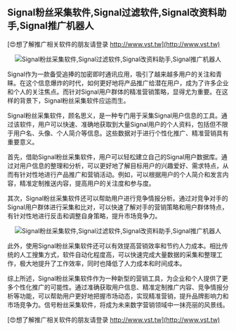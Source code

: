 ## **Signal粉丝采集软件,Signal过滤软件,Signal改资料助手,Signal推广机器人**

[😍想了解推广相关软件的朋友请登录 http://www.vst.tw](http://www.vst.tw)

 <center><img src="https://vst.tw/MP4/tuiguang/png/8.png" alt="Signal粉丝采集软件,Signal过滤软件,Signal改资料助手,Signal推广机器人"></center>

Signal作为一款备受追捧的加密即时通讯应用，吸引了越来越多用户的关注和青睐。在这个信息爆炸的时代，如何更好地将产品推广给潜在用户，成为了许多企业和个人的关注焦点。而针对Signal用户群体的精准营销策略，显得尤为重要。在这样的背景下，Signal粉丝采集软件应运而生。

Signal粉丝采集软件，顾名思义，是一种专门用于采集Signal用户信息的工具。通过该软件，用户可以快速、准确地获取到大量Signal用户的个人资料，包括但不限于用户名、头像、个人简介等信息。这些数据对于进行个性化推广、精准营销具有重要意义。

首先，借助Signal粉丝采集软件，用户可以轻松建立自己的Signal用户数据库。通过对用户信息的整理和分析，可以更好地了解目标用户的兴趣爱好、需求特点，从而有针对性地进行产品推广和营销活动。例如，可以根据用户的个人简介和发言内容，精准定制推送内容，提高用户的关注度和参与度。

其次，Signal粉丝采集软件还可以帮助用户进行竞争情报分析。通过对竞争对手的Signal用户群体进行采集和比对，可以快速了解对手的营销策略和用户群体特点，有针对性地进行反击和调整自身策略，提升市场竞争力。

 <center><img src="https://vst.tw/MP4/tuiguang/png/8.png" alt="Signal粉丝采集软件,Signal过滤软件,Signal改资料助手,Signal推广机器人"></center>

此外，使用Signal粉丝采集软件还可以有效提高营销效率和节约人力成本。相比传统的人工搜集方式，软件自动化程度高，可以快速完成大量数据的采集和整理工作，极大地提升了工作效率，同时也降低了人力成本和时间成本。

综上所述，Signal粉丝采集软件作为一种新型的营销工具，为企业和个人提供了更多个性化推广的可能性。通过准确获取用户信息、精准定制推广内容、竞争情报分析等功能，可以帮助用户更好地把握市场动态，实现精准营销，提升品牌影响力和市场竞争力。信号粉丝采集软件，将成为未来数字营销领域中一抹亮丽的风景线。

[😍想了解推广相关软件的朋友请登录 http://www.vst.tw](http://www.vst.tw)



